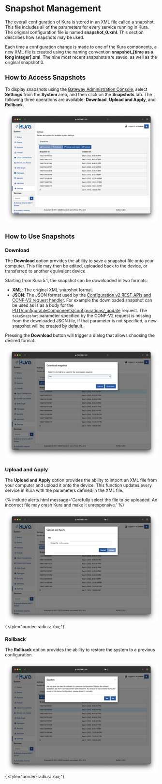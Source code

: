 # Snapshot Management

The overall configuration of Kura is stored in an XML file called a snapshot. This file includes all of the parameters for every service running in Kura. The original configuration file is named **snapshot_0.xml**. This section describes how snapshots may be used.

Each time a configuration change is made to one of the Kura components, a new XML file is created using the naming convention **snapshot_[time as a long integer].xml**. The nine most recent snapshots are saved, as well as the original snapshot 0.

## How to Access Snapshots
To display snapshots using the [Gateway Administration Console](console.html), select **Settings** from the **System** area, and then click on the **Snapshots** tab. The following three operations are available: **Download**, **Upload and Apply**, and **Rollback**.

![](imgs/snapshots.png)

## How to Use Snapshots

### Download

The **Download** option provides the ability to save a snapshot file onto your computer. This file may then be edited, uploaded back to the device, or transferred to another equivalent device.

Starting from Kura 5.1, the snapshot can be downloaded in two formats:

* **XML**: The original XML snapshot format.
* **JSON**: The JSON format used by the [Configuration v2 REST APIs and CONF-V2 request handler](doc:configuration-v2-rest-apis-and-conf-v2-request-handler). For example the downloaded snapshot can be used as is as a body for the [PUT/configurableComponents/configurations/_update](doc:configuration-v2-rest-apis-and-conf-v2-request-handler#putconfigurablecomponentsconfigurations_update) request. The `takeSnapshot` parameter specified by the CONF-V2 request is missing from the downloaded JSON file, if that parameter is not specified, a new snapshot will be created by default.

Pressing the **Download** button will trigger a dialog that allows choosing the desired format.

![](imgs/snapshotsDownload.png)

### Upload and Apply

The **Upload and Apply** option  provides the ability to import an XML file from your computer and upload it onto the device. This function updates every service in Kura with the parameters defined in the XML file.

{% include alerts.html message='Carefully select the file to be uploaded. An incorrect file may crash Kura and make it unresponsive.' %}

![](imgs/snapshotsUpload.png){ style="border-radius: 7px;"}

### Rollback

The **Rollback** option provides the ability to restore the system to a previous configuration.

![](imgs/snapshotsRollback.png){ style="border-radius: 7px;"}
